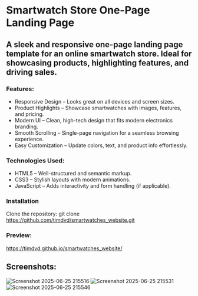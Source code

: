 # Smartwatch Store One-Page Landing Page
## A sleek and responsive one-page landing page template for an online smartwatch store. Ideal for showcasing products, highlighting features, and driving sales.

### Features:
 - Responsive Design – Looks great on all devices and screen sizes.
 - Product Highlights – Showcase smartwatches with images, features, and pricing.
 - Modern UI – Clean, high-tech design that fits modern electronics branding.
 - Smooth Scrolling – Single-page navigation for a seamless browsing experience.
 - Easy Customization – Update colors, text, and product info effortlessly.
   
### Technologies Used:
 - HTML5 – Well-structured and semantic markup.
 - CSS3 – Stylish layouts with modern animations.
 - JavaScript – Adds interactivity and form handling (if applicable).

### Installation
Clone the repository:  git clone https://github.com/timdvd/smartwatches_website.git

### Preview:
https://timdvd.github.io/smartwatches_website/

## Screenshots:
![Screenshot 2025-06-25 215516](https://github.com/user-attachments/assets/009e690e-2ff3-4c81-a9cb-b9b7316af919)
![Screenshot 2025-06-25 215531](https://github.com/user-attachments/assets/da2b5c04-09b8-4b96-bdea-c70c79e461bf)
![Screenshot 2025-06-25 215546](https://github.com/user-attachments/assets/5ccd1fbd-f6d6-4b78-afd4-4d37694b5f67)

